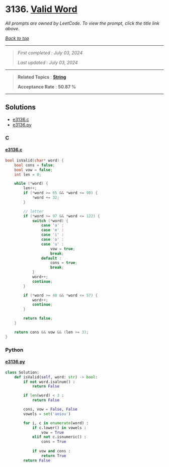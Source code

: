 # 3136. [Valid Word](<https://leetcode.com/problems/valid-word>)

*All prompts are owned by LeetCode. To view the prompt, click the title link above.*

*[Back to top](<../README.md>)*

------

> *First completed : July 03, 2024*
>
> *Last updated : July 03, 2024*

------

> **Related Topics** : **[String](<by_topic/String.md>)**
>
> **Acceptance Rate** : **50.87 %**

------

## Solutions

- [e3136.c](<../my-submissions/e3136.c>)
- [e3136.py](<../my-submissions/e3136.py>)
### C
#### [e3136.c](<../my-submissions/e3136.c>)
```C
bool isValid(char* word) {
    bool cons = false;
    bool vow = false;
    int len = 0;

    while (*word) {
        len++;
        if (*word >= 65 && *word <= 90) {
            *word += 32;
        }

        // letter
        if (*word >= 97 && *word <= 122) {
            switch (*word) {
                case 'a' :
                case 'e' :
                case 'i' :
                case 'o' :
                case 'u' :
                    vow = true;
                    break;
                default :
                    cons = true;
                    break;
            }
            word++;
            continue;
        }

        if (*word >= 48 && *word <= 57) {
            word++;
            continue;
        }

        return false;
    }

    return cons && vow && (len >= 3);
}
```

### Python
#### [e3136.py](<../my-submissions/e3136.py>)
```Python
class Solution:
    def isValid(self, word: str) -> bool:
        if not word.isalnum() :
            return False

        if len(word) < 3 :
            return False

        cons, vow = False, False
        vowels = set('aeiou')

        for i, c in enumerate(word) :
            if c.lower() in vowels :
                vow = True
            elif not c.isnumeric() :
                cons = True
            
            if vow and cons :
                return True
        return False
```

